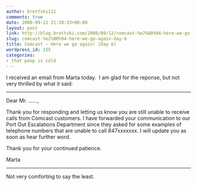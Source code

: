 ```yaml
---
author: brettski111
comments: true
date: 2008-09-12 21:20:33+00:00
layout: post
link: http://blog.brettski.com/2008/09/12/comcast-%e2%80%94-here-we-go-again-day-6/
slug: comcast-%e2%80%94-here-we-go-again-day-6
title: Comcast — Here we go again! (Day 6)
wordpress_id: 155
categories:
- that poop is cold
---
```


I received an email from Marta today.  I am glad for the reponse, but not very thrilled by what it said:



* * *

Dear Mr. ......,

Thank you for responding and letting us know you are still unable to
receive calls from Comcast customers. I have forwarded your
communication to our Port Out Escalations Department since they asked
for some examples of telephone numbers that are unable to call
847xxxxxxx. I will update you as soon as hear further word.

Thank you for your continued patience.

Marta



* * *


Not very comforting to say the least.
